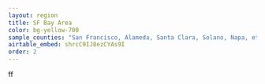 ```yaml
---
layout: region
title: SF Bay Area
color: bg-yellow-700
sample_counties: "San Francisco, Alameda, Santa Clara, Solano, Napa, etc"
airtable_embed: shrcC9IJ8ezCYAs9I
order: 2
---
```


ff
